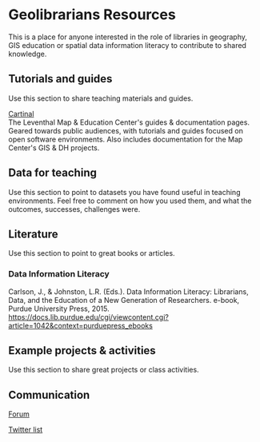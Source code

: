 # Geolibrarians Resources

This is a place for anyone interested in the role of libraries in geography, GIS education or spatial data information literacy to contribute to shared knowledge.  


## Tutorials and guides

Use this section to share teaching materials and guides.

[Cartinal](https://geoservices.leventhalmap.org/cartinal/ "Cartinal")<br>
The Leventhal Map & Education Center's guides & documentation pages. Geared towards public audiences, with tutorials and guides focused on open software environments. Also includes documentation for the Map Center's GIS & DH projects.


## Data for teaching

Use this section to point to datasets you have found useful in teaching environments. Feel free to comment on how you used them, and what the outcomes, successes, challenges were.


## Literature 

Use this section to point to great books or articles.

### Data Information Literacy
Carlson, J., & Johnston, L.R. (Eds.). Data Information Literacy: Librarians, Data, and the Education of a New Generation of Researchers. e-book, Purdue University Press, 2015. https://docs.lib.purdue.edu/cgi/viewcontent.cgi?article=1042&context=purduepress_ebooks


## Example projects & activities

Use this section to share great projects or class activities.

## Communication

[Forum](https://groups.io/g/geolibrarians "Forum")

[Twitter list](https://twitter.com/i/lists/1301804164318662656?s=20 "Twitter list")
